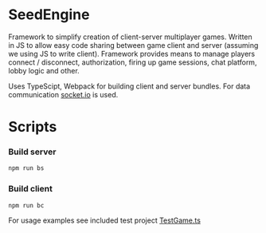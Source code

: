# SeedEngine

Framework to simplify creation of client-server multiplayer games. Written in JS to allow easy code sharing between game client and server (assuming we using JS to write client). Framework provides means to manage players connect / disconnect, authorization, firing up game sessions, chat platform, lobby logic and other.

Uses TypeScipt, Webpack for building client and server bundles. For data communication [socket.io](https://socket.io) is used.

# Scripts

### Build server
```bash
npm run bs
```

### Build client
```bash
npm run bc
```

For usage examples see included test project [TestGame.ts](https://github.com/fxMem/SeedEngine/blob/master/src/test/TestGame.ts)
